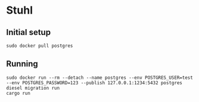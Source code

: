 # Stuhl
## Initial setup
```shell
sudo docker pull postgres
```

## Running
```
sudo docker run --rm --detach --name postgres --env POSTGRES_USER=test --env POSTGRES_PASSWORD=123 --publish 127.0.0.1:1234:5432 postgres
diesel migration run
cargo run
```

